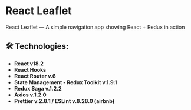 # React Leaflet
React Leaflet — A simple navigation app showing React + Redux in action
## 🛠 Technologies:
- **React v18.2**
- **React Hooks**
- **React Router v.6**
- **State Management - Redux Toolkit v.1.9.1**
- **Redux Saga v.1.2.2**
- **Axios v.1.2.0**
- **Prettier v.2.8.1 / ESLint v.8.28.0 (airbnb)**
